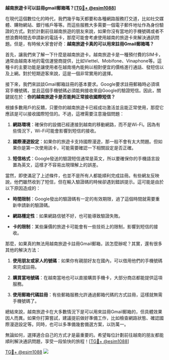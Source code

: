 **越南旅遊卡可以註冊gmail郵箱嗎？[[TG💪+ @esim1088](https://t.me/s/esim1088)]**

在現代這個數位化的時代，我們幾乎每天都要和各種網路服務打交道，比如社交媒體、購物網站、銀行帳戶等等。而這些服務大多需要一個電子郵件地址作為身份驗證的方式。對於計劃前往越南旅遊的朋友來說，如果你沒有當地的手機號碼或者不想浪費時間去申請新的電話卡，那麼可能會考慮使用越南的旅遊卡來解決通訊問題。但是，有時候大家會好奇：**越南旅遊卡真的可以用來註冊Gmail郵箱嗎？**

首先，讓我們來了解一下什麼是越南旅遊卡。越南旅遊卡是一種預付費的SIM卡，通常由越南本地的電信運營商提供，比如Viettel、Mobifone、Vinaphone等。這種卡的主要功能是讓使用者在越南境內能夠以相對便宜的價格進行通話、發短信以及上網。對於短期遊客來說，這是一個非常實用的選擇。

接下來，我們來談談Gmail郵箱註冊的基本要求。Google要求註冊郵箱時必須填寫手機號碼，並且這個手機號碼必須能夠接收來自Google的驗證短信。因此，關鍵就在於：**你的越南旅遊卡是否能夠正常接收國際短信？**

根據多數用戶的反饋，只要你的越南旅遊卡已經成功激活並且能正常使用，那麼它應該是可以接收國際短信的。不過，這裡需要注意幾個問題：

1. **網路環境**：確保你的設備已經連接到越南的移動網路，而不是Wi-Fi。因為有些情況下，Wi-Fi可能會影響到短信的接收。
   
2. **國際漫遊設定**：如果你的旅遊卡支持國際漫遊，那一般不會有太大問題。但如果你是第一次使用該卡，可能需要確認一下相關設定是否正確。

3. **短信格式**：Google發送的驗證短信通常是英文，所以要確保你的手機語言設置為英文，這樣才不容易出現理解上的誤差。

當然，即使滿足了上述條件，也並不是所有人都能順利完成註冊。有些網友反映說，他們雖然收到了短信，但在輸入驗證碼的時候卻遇到錯誤提示。這可能是由於以下原因造成的：

- **時間限制**：Google發出的驗證碼有一定的有效期限，過了這個時間就需要重新申請新的驗證碼。
  
- **網路穩定性**：如果網路信號不好，也可能導致驗證失敗。

- **卡的限制**：某些廉價的旅遊卡可能會有一些技術上的限制，影響到短信的接收。

那麼，如果真的無法用越南旅遊卡註冊Gmail郵箱，該怎麼辦呢？其實，還有很多其他的解決方法：

1. **使用朋友或家人的號碼**：如果你有親朋好友在國內，可以借用他們的手機號碼來完成註冊。

2. **購買當地號碼**：在越南當地也可以直接購買手機卡，大部分商店都能提供這項服務。

3. **使用郵箱代碼註冊**：有些郵箱服務允許通過郵箱代碼的方式註冊，這樣就無需手機號碼了。

總結來說，越南旅遊卡在大多數情況下是可以用來註冊Gmail郵箱的，但具體效果因人而異。如果你打算嘗試，建議提前做好準備工作，比如檢查網路狀態、確認國際漫遊設定等。同時，也可以多準備幾套備選方案，以防萬一。

無論如何，選擇適合自己的方式才是最重要的。希望每位計劃前往越南的朋友都能順利解決通訊問題，享受一段愉快的旅程！[[TG💪+ @esim1088](https://t.me/s/esim1088)]

[TG💪+ @esim1088](https://t.me/s/esim1088) ![](https://i.postimg.cc/4NQfJmqS/Snipaste-2025-05-13-00-14-12.png)